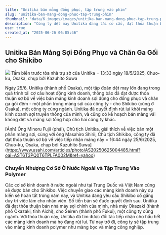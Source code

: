 ```yaml
---
title: "Unitika bán mảng đồng phục, tập trung vào phim"
slug: "unitika-ban-mang-dong-phuc-tap-trung-phim"
thumbnail: "data/6.images/images/unitika-ban-mang-dong-phuc-tap-trung-phim.webp"
description: "Công ty dệt may Unitika đang tái cơ cấu, đạt thỏa thuận bán mảng sợi đồng phục và chăn ga gối cho Shikibo, bao gồm cả các cơ sở ở nước ngoài như Việt Nam, để tập trung vào mảng phim."
use: true
created_at: "2025-06-26 06:05:46"
---
```


## Unitika Bán Mảng Sợi Đồng Phục và Chăn Ga Gối cho Shikibo

![](/images/20250625-00000074-asahi-000-1-view.webp)
Tấm biển trước tòa nhà trụ sở của Unitika = 13:33 ngày 18/5/2025, Chuo-ku, Osaka, chụp bởi Kazuhito Suwa

Ngày 25/6, Unitika (thành phố Osaka), một tập đoàn dệt may lớn đang trong quá trình tái cơ cấu hoạt động kinh doanh, thông báo đã đạt được thỏa thuận sơ bộ về việc bán mảng kinh doanh sợi dùng cho đồng phục và chăn ga gối đệm - một phần trong mảng sợi của công ty - cho Shikibo (cũng ở Osaka), một công ty cùng ngành. Unitika đã quyết định rút lui khỏi mảng kinh doanh sợi truyền thống của mình, và cũng có kế hoạch bán mảng vải không dệt và mảng sợi tổng hợp cho hai công ty khác.

[Ảnh] Ông Minoru Fujii (phải), Chủ tịch Unitika, giải thích về việc bán một phần mảng sợi, cùng với ông Masahiro Shirii, Chủ tịch Shikibo, công ty đã đạt thỏa thuận sơ bộ về việc tiếp nhận mảng này = 16:44 ngày 25/6/2025, Chuo-ku, Osaka, chụp bởi Kazuhito Suwa](https://www.asahi.com/articles/photo/AS20250625004485.html?oai=AST6T3PQ0T6TPLFA002M&ref=yahoo)

### Chuyển Nhượng Cơ Sở Ở Nước Ngoài và Tập Trung Vào Polymer

Các cơ sở kinh doanh ở nước ngoài như tại Trung Quốc và Việt Nam cũng sẽ được bán cho Shikibo. Việc chuyển giao các mảng kinh doanh này dự kiến sẽ hoàn tất trong năm nay, và Unitika đang yêu cầu Shikibo cố gắng duy trì việc làm cho nhân viên. Số tiền bán sẽ được quyết định sau. Unitika đã đạt thỏa thuận bán nhà máy sợi chính của mình, nhà máy Okazaki (thành phố Okazaki, tỉnh Aichi), cho Seiren (thành phố Fukui), một công ty cùng ngành. Với thỏa thuận này, Unitika đã tìm được đối tác tiếp nhận cho hầu hết các mảng kinh doanh mà họ đang rút lui. Từ nay trở đi, công ty sẽ tập trung vào mảng kinh doanh polymer như màng bọc và màng công nghiệp.